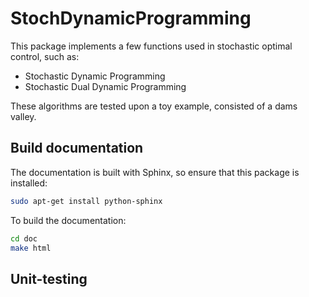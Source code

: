 # StochDynamicProgramming

This package implements a few functions used in stochastic optimal control, such as:
- Stochastic Dynamic Programming
- Stochastic Dual Dynamic Programming

These algorithms are tested upon a toy example, consisted of a dams valley.



## Build documentation

The documentation is built with Sphinx, so ensure that this package is installed:

```bash
sudo apt-get install python-sphinx

```

To build the documentation:

```bash
cd doc
make html

```

## Unit-testing

